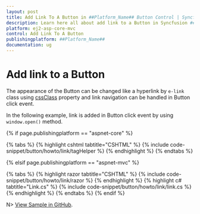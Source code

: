 ```yaml
---
layout: post
title: Add Link To A Button in ##Platform_Name## Button Control | Syncfusion
description: Learn here all about add link to a Button in Syncfusion ##Platform_Name## Button control of Syncfusion Essential JS 2 and more.
platform: ej2-asp-core-mvc
control: Add Link To A Button
publishingplatform: ##Platform_Name##
documentation: ug
---
```



# Add link to a Button

The appearance of the Button can be changed like a hyperlink by `e-link` class using [cssClass](https://help.syncfusion.com/cr/aspnetcore-js2/Syncfusion.EJ2.Buttons.Button.html#Syncfusion_EJ2_Buttons_Button_CssClass) property and link navigation can be handled in Button click event.

In the following example, link is added in Button click event by using `window.open()` method.

{% if page.publishingplatform == "aspnet-core" %}

{% tabs %}
{% highlight cshtml tabtitle="CSHTML" %}
{% include code-snippet/button/howto/link/tagHelper %}
{% endhighlight %}
{% endtabs %}

{% elsif page.publishingplatform == "aspnet-mvc" %}

{% tabs %}
{% highlight razor tabtitle="CSHTML" %}
{% include code-snippet/button/howto/link/razor %}
{% endhighlight %}
{% highlight c# tabtitle="Link.cs" %}
{% include code-snippet/button/howto/link/link.cs %}
{% endhighlight %}
{% endtabs %}
{% endif %}

N> [View Sample in GitHub](https://github.com/SyncfusionExamples/ASP-NET-Core-UG-Examples/tree/main/Button/ButtonHowToSample).